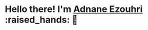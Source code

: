 <h1> Hello there! I'm <a style"display: inline;" href="https://aezouhri.github.io/" >Adnane Ezouhri</a>  :raised_hands: 
🦓
</h1>
